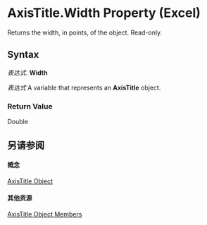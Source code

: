
# AxisTitle.Width Property (Excel)

Returns the width, in points, of the object. Read-only.


## Syntax

 _表达式_. **Width**

 _表达式_ A variable that represents an **AxisTitle** object.


### Return Value

Double


## 另请参阅


#### 概念


[AxisTitle Object](563d3ba5-aa77-b6fc-236a-7838d75eaa53.md)
#### 其他资源


[AxisTitle Object Members](http://msdn.microsoft.com/library/84970b5a-91a1-b785-5632-97a0de4410f2%28Office.15%29.aspx)